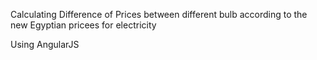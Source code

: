 Calculating Difference of Prices between different bulb according to the new Egyptian pricees for electricity

Using AngularJS
